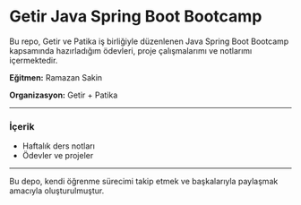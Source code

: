 # Getir Java Spring Boot Bootcamp

Bu repo, Getir ve Patika iş birliğiyle düzenlenen Java Spring Boot Bootcamp kapsamında hazırladığım ödevleri, proje çalışmalarımı ve notlarımı içermektedir.

**Eğitmen:**  Ramazan Sakin

**Organizasyon:**  Getir + Patika

---

### İçerik

- Haftalık ders notları
- Ödevler ve projeler

---

Bu depo, kendi öğrenme sürecimi takip etmek ve başkalarıyla paylaşmak amacıyla oluşturulmuştur.

